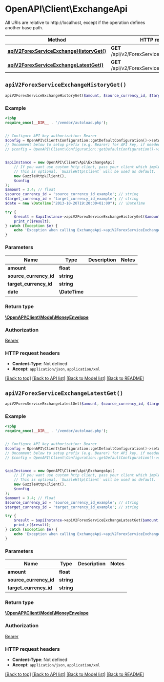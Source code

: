 # OpenAPI\Client\ExchangeApi

All URIs are relative to http://localhost, except if the operation defines another base path.

| Method | HTTP request | Description |
| ------------- | ------------- | ------------- |
| [**apiV2ForexServiceExchangeHistoryGet()**](ExchangeApi.md#apiV2ForexServiceExchangeHistoryGet) | **GET** /api/v2/ForexService/Exchange/History |  |
| [**apiV2ForexServiceExchangeLatestGet()**](ExchangeApi.md#apiV2ForexServiceExchangeLatestGet) | **GET** /api/v2/ForexService/Exchange/Latest |  |


## `apiV2ForexServiceExchangeHistoryGet()`

```php
apiV2ForexServiceExchangeHistoryGet($amount, $source_currency_id, $target_currency_id, $date): \OpenAPI\Client\Model\MoneyEnvelope
```



### Example

```php
<?php
require_once(__DIR__ . '/vendor/autoload.php');


// Configure API key authorization: Bearer
$config = OpenAPI\Client\Configuration::getDefaultConfiguration()->setApiKey('Authorization', 'YOUR_API_KEY');
// Uncomment below to setup prefix (e.g. Bearer) for API key, if needed
// $config = OpenAPI\Client\Configuration::getDefaultConfiguration()->setApiKeyPrefix('Authorization', 'Bearer');


$apiInstance = new OpenAPI\Client\Api\ExchangeApi(
    // If you want use custom http client, pass your client which implements `GuzzleHttp\ClientInterface`.
    // This is optional, `GuzzleHttp\Client` will be used as default.
    new GuzzleHttp\Client(),
    $config
);
$amount = 3.4; // float
$source_currency_id = 'source_currency_id_example'; // string
$target_currency_id = 'target_currency_id_example'; // string
$date = new \DateTime("2013-10-20T19:20:30+01:00"); // \DateTime

try {
    $result = $apiInstance->apiV2ForexServiceExchangeHistoryGet($amount, $source_currency_id, $target_currency_id, $date);
    print_r($result);
} catch (Exception $e) {
    echo 'Exception when calling ExchangeApi->apiV2ForexServiceExchangeHistoryGet: ', $e->getMessage(), PHP_EOL;
}
```

### Parameters

| Name | Type | Description  | Notes |
| ------------- | ------------- | ------------- | ------------- |
| **amount** | **float**|  | |
| **source_currency_id** | **string**|  | |
| **target_currency_id** | **string**|  | |
| **date** | **\DateTime**|  | |

### Return type

[**\OpenAPI\Client\Model\MoneyEnvelope**](../Model/MoneyEnvelope.md)

### Authorization

[Bearer](../../README.md#Bearer)

### HTTP request headers

- **Content-Type**: Not defined
- **Accept**: `application/json`, `application/xml`

[[Back to top]](#) [[Back to API list]](../../README.md#endpoints)
[[Back to Model list]](../../README.md#models)
[[Back to README]](../../README.md)

## `apiV2ForexServiceExchangeLatestGet()`

```php
apiV2ForexServiceExchangeLatestGet($amount, $source_currency_id, $target_currency_id): \OpenAPI\Client\Model\MoneyEnvelope
```



### Example

```php
<?php
require_once(__DIR__ . '/vendor/autoload.php');


// Configure API key authorization: Bearer
$config = OpenAPI\Client\Configuration::getDefaultConfiguration()->setApiKey('Authorization', 'YOUR_API_KEY');
// Uncomment below to setup prefix (e.g. Bearer) for API key, if needed
// $config = OpenAPI\Client\Configuration::getDefaultConfiguration()->setApiKeyPrefix('Authorization', 'Bearer');


$apiInstance = new OpenAPI\Client\Api\ExchangeApi(
    // If you want use custom http client, pass your client which implements `GuzzleHttp\ClientInterface`.
    // This is optional, `GuzzleHttp\Client` will be used as default.
    new GuzzleHttp\Client(),
    $config
);
$amount = 3.4; // float
$source_currency_id = 'source_currency_id_example'; // string
$target_currency_id = 'target_currency_id_example'; // string

try {
    $result = $apiInstance->apiV2ForexServiceExchangeLatestGet($amount, $source_currency_id, $target_currency_id);
    print_r($result);
} catch (Exception $e) {
    echo 'Exception when calling ExchangeApi->apiV2ForexServiceExchangeLatestGet: ', $e->getMessage(), PHP_EOL;
}
```

### Parameters

| Name | Type | Description  | Notes |
| ------------- | ------------- | ------------- | ------------- |
| **amount** | **float**|  | |
| **source_currency_id** | **string**|  | |
| **target_currency_id** | **string**|  | |

### Return type

[**\OpenAPI\Client\Model\MoneyEnvelope**](../Model/MoneyEnvelope.md)

### Authorization

[Bearer](../../README.md#Bearer)

### HTTP request headers

- **Content-Type**: Not defined
- **Accept**: `application/json`, `application/xml`

[[Back to top]](#) [[Back to API list]](../../README.md#endpoints)
[[Back to Model list]](../../README.md#models)
[[Back to README]](../../README.md)
